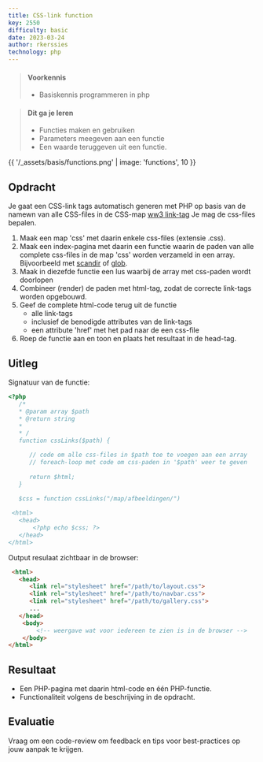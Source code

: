 ```yaml
---
title: CSS-link function
key: 2550
difficulty: basic
date: 2023-03-24
author: rkerssies
technology: php
---
```


> #### Voorkennis
> * Basiskennis programmeren in php
 
> #### Dit ga je leren
> * Functies maken en gebruiken
> * Parameters meegeven aan een functie
> * Een waarde teruggeven uit een functie.

{{ '/_assets/basis/functions.png' | image: 'functions', 10 }}


## Opdracht
Je gaat een CSS-link tags automatisch generen met PHP op basis van de namewn van alle CSS-files in de CSS-map [ww3 link-tag](https://www.w3schools.com/Tags/tag_link.asp)
Je mag de css-files bepalen.  


1. Maak een map 'css' met daarin enkele css-files (extensie .css).
2. Maak een index-pagina met daarin een functie waarin de paden van alle complete css-files in de map 'css' worden verzameld in een array.<br>
Bijvoorbeeld met [scandir](https://www.php.net/manual/en/function.scandir.php) of [glob](https://www.php.net/manual/en/function.glob.php).
3. Maak in diezefde functie een lus waarbij de array met css-paden wordt doorlopen
4. Combineer (render) de paden met html-tag, zodat de correcte link-tags worden opgebouwd. 
5. Geef de complete html-code terug uit de functie
    * alle link-tags
    * inclusief de benodigde attributes van de link-tags
    * een attribute 'href' met het pad naar de een css-file
6. Roep de functie aan en toon en plaats het resultaat in de head-tag.


## Uitleg


Signatuur van de functie:
```php
<?php
   /*
   * @param array $path
   * @return string
   * 
   * /
   function cssLinks($path) {

      // code om alle css-files in $path toe te voegen aan een array
      // foreach-loop met code om css-paden in '$path' weer te geven
      
      return $html;
   }

   $css = function cssLinks("/map/afbeeldingen/")
 
 <html> 
   <head>
       <?php echo $css; ?>
   </head> 
</html>
```

Output resulaat zichtbaar in de browser:
```html
 <html> 
   <head>
      <link rel="stylesheet" href="/path/to/layout.css">
      <link rel="stylesheet" href="/path/to/navbar.css">
      <link rel="stylesheet" href="/path/to/gallery.css">
      ...
   </head> 
    <body>
        <!-- weergave wat voor iedereen te zien is in de browser -->
    </body>
</html>
```

## Resultaat
* Een PHP-pagina met daarin html-code en één PHP-functie.
* Functionaliteit volgens de beschrijving in de opdracht.


## Evaluatie
Vraag om een code-review om feedback en tips voor best-practices op jouw aanpak te krijgen.
